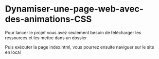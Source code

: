 # Dynamiser-une-page-web-avec-des-animations-CSS

Pour lancer le projet vous avez seulement besoin de télécharger les ressources et les mettre dans un dossier 

Puis exécuter la page index.html, vous pourrez ensuite naviguer sur le site en local
